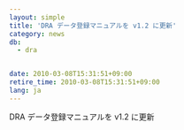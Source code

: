```yaml
---
layout: simple
title: 'DRA データ登録マニュアルを v1.2 に更新'
category: news
db:
  - dra


date: 2010-03-08T15:31:51+09:00
retire_time: 2010-03-08T15:31:51+09:00
lang: ja
---
```


DRA データ登録マニュアルを v1.2 に更新
